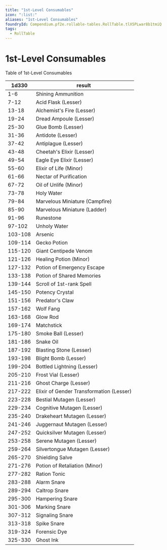 ```yaml
---
title: "1st-Level Consumables"
icon: ":list:"
aliases: "1st-Level Consumables"
foundryId: Compendium.pf2e.rollable-tables.RollTable.tlX5PLwar8b1tmiQ
tags:
  - RollTable
---
```


# 1st-Level Consumables
<p>Table of 1st-Level Consumables</p>

| 1d330 | result |
|------|--------|
| 1-6 | Shining Ammunition |
| 7-12 | Acid Flask (Lesser) |
| 13-18 | Alchemist's Fire (Lesser) |
| 19-24 | Dread Ampoule (Lesser) |
| 25-30 | Glue Bomb (Lesser) |
| 31-36 | Antidote (Lesser) |
| 37-42 | Antiplague (Lesser) |
| 43-48 | Cheetah's Elixir (Lesser) |
| 49-54 | Eagle Eye Elixir (Lesser) |
| 55-60 | Elixir of Life (Minor) |
| 61-66 | Nectar of Purification |
| 67-72 | Oil of Unlife (Minor) |
| 73-78 | Holy Water |
| 79-84 | Marvelous Miniature (Campfire) |
| 85-90 | Marvelous Miniature (Ladder) |
| 91-96 | Runestone |
| 97-102 | Unholy Water |
| 103-108 | Arsenic |
| 109-114 | Gecko Potion |
| 115-120 | Giant Centipede Venom |
| 121-126 | Healing Potion (Minor) |
| 127-132 | Potion of Emergency Escape |
| 133-138 | Potion of Shared Memories |
| 139-144 | Scroll of 1st-rank Spell |
| 145-150 | Potency Crystal |
| 151-156 | Predator's Claw |
| 157-162 | Wolf Fang |
| 163-168 | Glow Rod |
| 169-174 | Matchstick |
| 175-180 | Smoke Ball (Lesser) |
| 181-186 | Snake Oil |
| 187-192 | Blasting Stone (Lesser) |
| 193-198 | Blight Bomb (Lesser) |
| 199-204 | Bottled Lightning (Lesser) |
| 205-210 | Frost Vial (Lesser) |
| 211-216 | Ghost Charge (Lesser) |
| 217-222 | Elixir of Gender Transformation (Lesser) |
| 223-228 | Bestial Mutagen (Lesser) |
| 229-234 | Cognitive Mutagen (Lesser) |
| 235-240 | Drakeheart Mutagen (Lesser) |
| 241-246 | Juggernaut Mutagen (Lesser) |
| 247-252 | Quicksilver Mutagen (Lesser) |
| 253-258 | Serene Mutagen (Lesser) |
| 259-264 | Silvertongue Mutagen (Lesser) |
| 265-270 | Shielding Salve |
| 271-276 | Potion of Retaliation (Minor) |
| 277-282 | Ration Tonic |
| 283-288 | Alarm Snare |
| 289-294 | Caltrop Snare |
| 295-300 | Hampering Snare |
| 301-306 | Marking Snare |
| 307-312 | Signaling Snare |
| 313-318 | Spike Snare |
| 319-324 | Forensic Dye |
| 325-330 | Ghost Ink |
